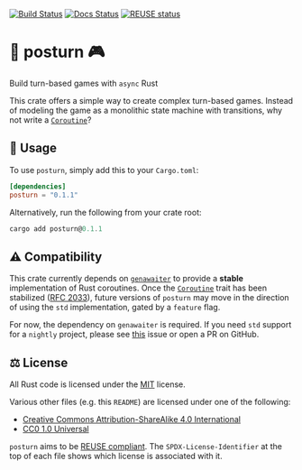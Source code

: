 <!--
SPDX-FileCopyrightText: 2024 Andrew T. Christensen <andrew@andrewtc.com>

SPDX-License-Identifier: CC-BY-SA-4.0
-->

[![Build Status](https://github.com/andrewtc/posturn/actions/workflows/rust.yml/badge.svg?branch=main)](https://github.com/andrewtc/posturn/actions/workflows/rust.yml?branch=main)
[![Docs Status](https://docs.rs/posturn/badge.svg)](https://docs.rs/posturn)
[![REUSE status](https://api.reuse.software/badge/github.com/andrewtc/posturn)](https://api.reuse.software/info/github.com/andrewtc/posturn)

# 🏰 posturn 🎮
Build turn-based games with `async` Rust

This crate offers a simple way to create complex turn-based games. Instead of modeling the game as a monolithic state
machine with transitions, why not write a [`Coroutine`](https://doc.rust-lang.org/std/ops/trait.Coroutine.html)?

## 📃 Usage
To use `posturn`, simply add this to your `Cargo.toml`:

```toml
[dependencies]
posturn = "0.1.1"
```

Alternatively, run the following from your crate root:

```ps1
cargo add posturn@0.1.1
```

## ⚠️ Compatibility
This crate currently depends on [`genawaiter`](https://docs.rs/genawaiter/latest/genawaiter/) to provide a **stable**
implementation of Rust coroutines. Once the [`Coroutine`](https://doc.rust-lang.org/std/ops/trait.Coroutine.html) trait
has been stabilized ([RFC 2033](https://github.com/rust-lang/rust/issues/43122)), future versions of `posturn` may move
in the direction of using the `std` implementation, gated by a `feature` flag.

For now, the dependency on `genawaiter` is required. If you need `std` support for a `nightly` project, please see
[this](https://github.com/andrewtc/posturn/issues/1) issue or open a PR on GitHub.

## ⚖️ License
All Rust code is licensed under the [MIT](/LICENSES/MIT.txt) license.

Various other files (e.g. this `README`) are licensed under one of the following:
 - [Creative Commons Attribution-ShareAlike 4.0 International](/LICENSES/CC-BY-SA-4.0.txt)
 - [CC0 1.0 Universal](/LICENSES/CC0-1.0.txt)

`posturn` aims to be [REUSE compliant](https://reuse.software/). The `SPDX-License-Identifier` at the top of each file shows which license is associated with it.